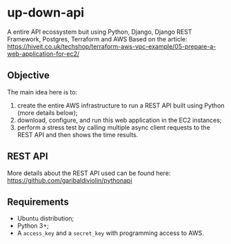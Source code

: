 # up-down-api
A entire API ecossystem buit using Python, Django, Django REST Framework, Postgres, Terraform and AWS
Based on the article: https://hiveit.co.uk/techshop/terraform-aws-vpc-example/05-prepare-a-web-application-for-ec2/

## Objective
The main idea here is to:
1) create the entire AWS infrastructure to run a REST API built using Python (more details below);
2) download, configure, and run this web application in the EC2 instances;
3) perform a stress test by calling multiple async client requests to the REST API and then shows the time results.

## REST API
More details about the REST API used can be found here: https://github.com/garibaldiviolin/pythonapi

## Requirements
- Ubuntu distribution;
- Python 3+;
- A `access_key` and a `secret_key` with programming access to AWS.
